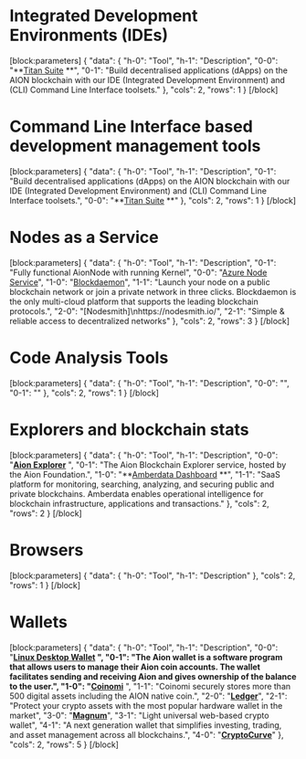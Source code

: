 <h1>Integrated Development Environments (IDEs)</h1>

[block:parameters]
{
  "data": {
    "h-0": "Tool",
    "h-1": "Description",
    "0-0": "**[Titan Suite](https://titan-suite.com/) **",
    "0-1": "Build decentralised applications (dApps) on the AION blockchain with our IDE (Integrated Development Environment) and (CLI) Command Line Interface toolsets."
  },
  "cols": 2,
  "rows": 1
}
[/block]

<h1>Command Line Interface based development management tools</h1>

[block:parameters]
{
  "data": {
    "h-0": "Tool",
    "h-1": "Description",
    "0-1": "Build decentralised applications (dApps) on the AION blockchain with our IDE (Integrated Development Environment) and (CLI) Command Line Interface toolsets.",
    "0-0": "**[Titan Suite](https://titan-suite.com/) **"
  },
  "cols": 2,
  "rows": 1
}
[/block]

<h1>Nodes as a Service</h1>

[block:parameters]
{
  "data": {
    "h-0": "Tool",
    "h-1": "Description",
    "0-1": "Fully functional AionNode with running Kernel",
    "0-0": "[Azure Node Service](https://azuremarketplace.microsoft.com/en-in/marketplace/apps/nuco-networks.aionnode?tab=Overview)",
    "1-0": "[Blockdaemon](http://bit.ly/blockdaemon-aion-node)",
    "1-1": "Launch your node on a public blockchain network or join a private network in three clicks. Blockdaemon is the only multi-cloud platform that supports the leading blockchain protocols.",
    "2-0": "[Nodesmith]\nhttps://nodesmith.io/",
    "2-1": "Simple & reliable access to decentralized networks"
  },
  "cols": 2,
  "rows": 3
}
[/block]

<h1>Code Analysis Tools</h1>

[block:parameters]
{
  "data": {
    "h-0": "Tool",
    "h-1": "Description",
    "0-0": "",
    "0-1": ""
  },
  "cols": 2,
  "rows": 1
}
[/block]

<h1>Explorers and blockchain stats</h1>

[block:parameters]
{
  "data": {
    "h-0": "Tool",
    "h-1": "Description",
    "0-0": "**[Aion Explorer](https://mainnet.aion.network/#/dashboard)** ",
    "0-1": "The Aion Blockchain Explorer service, hosted by the Aion Foundation.",
    "1-0": "**[Amberdata Dashboard](https://aion-kilimanjaro.amberdata.io/) **",
    "1-1": "SaaS platform for monitoring, searching, analyzing, and securing public and private blockchains. Amberdata enables operational intelligence for blockchain infrastructure, applications and transactions."
  },
  "cols": 2,
  "rows": 2
}
[/block]

<h1>Browsers</h1>

[block:parameters]
{
  "data": {
    "h-0": "Tool",
    "h-1": "Description"
  },
  "cols": 2,
  "rows": 1
}
[/block]

<h1>Wallets</h1>

[block:parameters]
{
  "data": {
    "h-0": "Tool",
    "h-1": "Description",
    "0-0": "**[Linux Desktop Wallet](https://github.com/aionnetwork/aion_ui/releases/tag/v1.0.0) **",
    "0-1": "The Aion wallet is a software program that allows users to manage their Aion coin accounts. The wallet facilitates sending and receiving Aion and gives ownership of the balance to the user.",
    "1-0": "**[Coinomi](https://www.coinomi.com/)** ",
    "1-1": "Coinomi securely stores more than 500 digital assets including the AION native coin.",
    "2-0": "**[Ledger](https://www.ledger.com/)**",
    "2-1": "Protect your crypto assets with the most popular hardware wallet in the market",
    "3-0": "**[Magnum](https://magnumwallet.co/)**",
    "3-1": "Light universal web-based crypto wallet",
    "4-1": "A next generation wallet that simplifies investing, trading, and asset management across all blockchains.",
    "4-0": "**[CryptoCurve](https://cryptocurve.io/wallet)**"
  },
  "cols": 2,
  "rows": 5
}
[/block]
